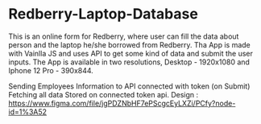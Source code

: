# Redberry-Laptop-Database
This is an online form for Redberry, where user can fill the data about person and the laptop he/she borrowed from Redberry. Tha App is made with Vainlla JS and uses API to get some kind of data and submit the user inputs. The App is available in two resolutions, 
Desktop - 1920x1080 and Iphone 12 Pro - 390x844.

Sending Employees Information to API connected with token (on Submit)
Fetching all data Stored on connected token api.
Design : https://www.figma.com/file/jgPDZNbHF7ePScgcEyLXZi/PCfy?node-id=1%3A52
